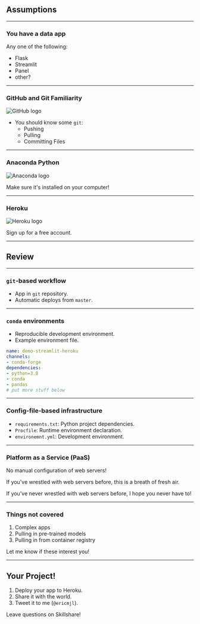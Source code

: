 ## Assumptions

----

### You have a data app

Any one of the following:

- Flask
- Streamlit
- Panel
- other?

----

### GitHub and Git Familiarity

![GitHub logo](https://github.githubassets.com/images/modules/logos_page/GitHub-Mark.png)

- You should know some `git`:
  - Pushing
  - Pulling
  - Committing Files

----

### Anaconda Python

![Anaconda logo](https://www.pinclipart.com/picdir/big/180-1800785_anaconda-python-logo-clipart.png)

Make sure it's installed on your computer!

----

### Heroku

![Heroku logo](https://brand.heroku.com/static/media/heroku-logotype-horizontal.81c49462.svg)

Sign up for a free account.

---

## Review

----

### `git`-based workflow

- App in `git` repository.
- Automatic deploys from `master`.

----

### `conda` environments

- Reproducible development environment.
- Example environment file.

```yaml
name: demo-streamlit-heroku
channels:
- conda-forge
dependencies:
- python=3.8
- conda
- pandas
# put more stuff below
```

----

### Config-file-based infrastructure

- `requirements.txt`: Python project dependencies.
- `Procfile`: Runtime environment declaration.
- `environemnt.yml`: Development environment.

----

### Platform as a Service (PaaS)

No manual configuration of web servers!

If you've wrestled with web servers before,
this is a breath of fresh air.

If you've never wrestled with web servers before,
I hope you never have to!


----

### Things not covered

1. Complex apps
1. Pulling in pre-trained models
1. Pulling in from container registry

Let me know if these interest you!

---

## Your Project!

1. Deploy your app to Heroku.
1. Share it with the world.
1. Tweet it to me (`@ericmjl`).

Leave questions on Skillshare!
